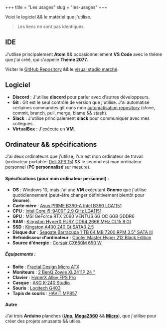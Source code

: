 +++
title = "Les usages"
slug = "les-usages"
+++

Voici le logiciel && le matériel que j'utilise.

> Les liens ne sont pas identiques.

## IDE

J'utilise principalement **Atom** && occasionnellement **VS Code** avec le thème que j'ai créé, qui s'appelle **Thème 2077**.

Visiter le [GitHub Repository](https://github.com/endormi/vscode-2077-theme) && le [visual studio marché](https://marketplace.visualstudio.com/items?itemName=Endormi.2077-theme).

## Logiciel

- **Discord** : J'utilise **discord** pour parler avec d'autres développeurs.
- **Git** : Git est le seul contrôle de version que j'utilise. J'ai automatisé certaines commandes git dans mon [automatisation repository](https://github.com/endormi/automation/blob/master/git-commands/commands.py) (clone, commit, branch, pull, merge, blame && stash).
- **Slack** : J'utilise principalement **slack** pour communiquer avec mes collègues.
- **VirtualBox** : J'exécute un **VM**.

## Ordinateur && spécifications


J'ai deux ordinateurs que j'utilise, l'un est mon ordinateur de travail (ordinateur portable: [Dell XPS 15](https://www.amazon.com/gp/product/B07NTPHCJG/ref=as_li_tl?ie=UTF8&camp=1789&creative=9325&creativeASIN=B07NTPHCJG&linkCode=as2&tag=endormiwebsit-20&linkId=b4d191be45b730b52f60fbd29e092724)) && le second est mon ordinateur personnel (**PC personnalisé** sur mesure).

#### **Spécifications** (pour mon ordinateur personnel) :

- **OS** : Windows 10, mais j'ai une **VM** exécutant **Gnome** que j'utilise quotidiennement (peut-être changer définitivement bientôt pour **Gnome**).
- **Carte mère** : [Asus PRIME B360-A Intel B360 LGA1151](https://www.amazon.com/gp/product/B07BP6RGG6/ref=as_li_tl?ie=UTF8&camp=1789&creative=9325&creativeASIN=B07BP6RGG6&linkCode=as2&tag=endormiwebsit-20&linkId=9f00c58aa62d25dd554ee99759f3f990)
- **CPU** : [Intel Core i5-9400F 2,9 GHz LGA1151](https://www.amazon.com/gp/product/B07MGZ9FJZ/ref=as_li_tl?ie=UTF8&camp=1789&creative=9325&creativeASIN=B07MGZ9FJZ&linkCode=as2&tag=endormiwebsit-20&linkId=7b7133674f0935c689f21bda2c25c97a)
- **GPU** : MSI GeForce RTX 2060 VENTUS 6G OC 6GB GDDR6
- **RAM** : [Kingston HyperX FURY DDR4 2666 MHz CL15 8 Gt](https://www.amazon.com/gp/product/B07WD5VKTS/ref=as_li_tl?ie=UTF8&camp=1789&creative=9325&creativeASIN=B07WD5VKTS&linkCode=as2&tag=endormiwebsit-20&linkId=99b506c32c6cb5e77df9fc46d388cbde)
- **SSD** : [Kingston A400 240 Gt SATA3 2,5](https://www.amazon.com/gp/product/B01N5IB20Q/ref=as_li_tl?ie=UTF8&camp=1789&creative=9325&creativeASIN=B01N5IB20Q&linkCode=as2&tag=endormiwebsit-20&linkId=7d1fa29c6596a82c6df7841aceccbb0c)
- **Disque dur** : [Seagate Barracuda 1 TB 64 MB 7200 RPM 3.5" SATA III](https://www.amazon.com/gp/product/B01LNJBA2I/ref=as_li_tl?ie=UTF8&camp=1789&creative=9325&creativeASIN=B01LNJBA2I&linkCode=as2&tag=endormiwebsit-20&linkId=9049cd01267cd6083caf11ec1ad6fc19)
- **Refroidisseur d'ordinateur** : [Cooler Master Hyper 212 Black Edition](https://www.amazon.com/gp/product/B07H25DYM3/ref=as_li_tl?ie=UTF8&camp=1789&creative=9325&creativeASIN=B07H25DYM3&linkCode=as2&tag=endormiwebsit-20&linkId=247d7c09cad188b9abf2301d0324d9a1)
- **Source d'énergie** : [Corsair CX650M 650 W](https://www.amazon.com/gp/offer-listing/B01B72W1VA/ref=as_li_tl?ie=UTF8&camp=1789&creative=9325&creativeASIN=B01B72W1VA&linkCode=am2&tag=endormiwebsit-20&linkId=b6677faf71dac38dd4f77d9bf515d80d)

##### Équipements :

- **Boite** : [Fractal Design Micro ATX](https://www.amazon.com/gp/product/B01N05CPU8/ref=as_li_tl?ie=UTF8&camp=1789&creative=9325&creativeASIN=B01N05CPU8&linkCode=as2&tag=endormiwebsit-20&linkId=a4b5119a529d16dcc4febed16124a210)
- **Moniteurs** : [2 BenQ Zowie XL2411P 24 "](https://www.amazon.com/gp/product/B01H5KKQTM/ref=as_li_tl?ie=UTF8&camp=1789&creative=9325&creativeASIN=B01H5KKQTM&linkCode=as2&tag=endormiwebsit-20&linkId=c8aa31e92626e52706d416c23c8e0cd5)
- **Clavier** : [HyperX Alloy FPS Pro](https://www.amazon.com/gp/product/B074F5L8GQ/ref=as_li_tl?ie=UTF8&camp=1789&creative=9325&creativeASIN=B074F5L8GQ&linkCode=as2&tag=endormiwebsit-20&linkId=ea681cf4c822dc29bd33ce0b299d985c)
- **Casque** : [AKG K-240 Studio](https://www.amazon.com/gp/product/B0001ARCFA/ref=as_li_tl?ie=UTF8&camp=1789&creative=9325&creativeASIN=B0001ARCFA&linkCode=as2&tag=endormiwebsit-20&linkId=f91e215c58de43ca935765271710b917)
- **Souris** : [Logitech G403](https://www.amazon.com/gp/product/B07L4LRCXN/ref=as_li_tl?ie=UTF8&camp=1789&creative=9325&creativeASIN=B07L4LRCXN&linkCode=as2&tag=endormiwebsit-20&linkId=75f68924bfbc5e439b3fd0ae617dac4c)
- **Tapis de souris** : [HAVIT MP857](https://www.amazon.com/gp/product/B07GJJV2TY/ref=as_li_tl?ie=UTF8&camp=1789&creative=9325&creativeASIN=B07GJJV2TY&linkCode=as2&tag=endormiwebsit-20&linkId=2824799c9858d9873cc3ffc2a60c364c)

#### Autre

J'ai trois **Arduino** planches (**[Uno](https://www.amazon.com/gp/product/B008GRTSV6/ref=as_li_tl?ie=UTF8&camp=1789&creative=9325&creativeASIN=B008GRTSV6&linkCode=as2&tag=endormiwebsit-20&linkId=dba2acd7658f4c29efee1a6c78e90763)**, **[Mega2560](https://www.amazon.com/gp/product/B0046AMGW0/ref=as_li_tl?ie=UTF8&camp=1789&creative=9325&creativeASIN=B0046AMGW0&linkCode=as2&tag=endormiwebsit-20&linkId=37d4ddb38529ad489163d7a01bd68d3f)** && **[Micro](https://www.amazon.com/gp/product/B00AFY2S56/ref=as_li_tl?ie=UTF8&camp=1789&creative=9325&creativeASIN=B00AFY2S56&linkCode=as2&tag=endormiwebsit-20&linkId=b204cacfdf3ccb8d3f1f44c001842394)**), que j'utilise pour créer des projets amusants && utiles.
